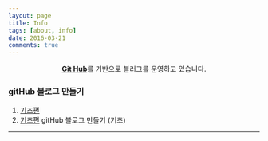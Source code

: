 ```yaml
---
layout: page
title: Info
tags: [about, info]
date: 2016-03-21
comments: true
---
```

    
<center><a href="https://github.com/ret6125/ret6125.github.io.git"><b>Git Hub</b></a>를 기반으로 블러그를 운영하고 있습니다.</center>

### gitHub 블로그 만들기
1. [기초편](www.hashcode.co.kr)
2. <a class = "btn zoombtn" href="https://github.com/ret6125/ret6125.github.io.git">기초편</a> gitHub 블로그 만들기 (기초)
<hr/>
    


